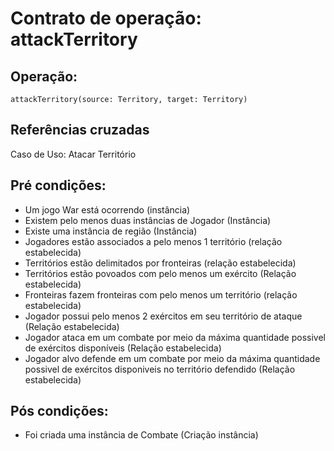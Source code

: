 # Contrato de operação: attackTerritory

## Operação: 
`attackTerritory(source: Territory, target: Territory)`
## Referências cruzadas
Caso de Uso: Atacar Território
## Pré condições:
- Um jogo War está ocorrendo (instância)
- Existem pelo menos duas instâncias de Jogador (Instância)    
- Existe uma instância de região (Instância) 
- Jogadores estão associados a pelo menos 1 território (relação estabelecida)
- Territórios estão delimitados por fronteiras (relação estabelecida)
- Territórios estão povoados com pelo menos um exército (Relação estabelecida)
- Fronteiras fazem fronteiras com pelo menos um território (relação estabelecida)
- Jogador possui pelo menos 2 exércitos em seu território de ataque (Relação estabelecida)
- Jogador ataca em um combate por meio da máxima quantidade possivel de exércitos disponíveis (Relação estabelecida)
- Jogador alvo defende em um combate por meio da máxima quantidade possivel de exércitos disponiveis no território defendido (Relação estabelecida)

## Pós condições:
- Foi criada uma instância de Combate (Criação instância)
